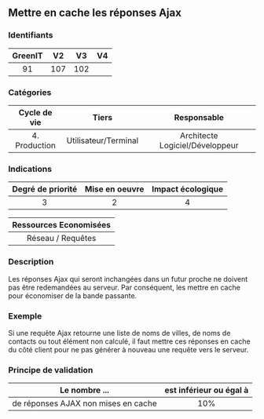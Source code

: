 ## Mettre en cache les réponses Ajax

### Identifiants

| GreenIT |  V2  |  V3  |  V4  |
|:-------:|:----:|:----:|:----:|
|   91   | 107  | 102  |      |

### Catégories

| Cycle de vie |  Tiers  |  Responsable  |
|:---------:|:----:|:----:|
| 4. Production | Utilisateur/Terminal | Architecte Logiciel/Développeur |

### Indications

| Degré de priorité |      Mise en oeuvre       |  Impact écologique    |
|:-------------------:|:-------------------------:|:---------------------:|
| 3 | 2 | 4 |

|Ressources Economisées                                      |
|:----------------------------------------------------------:|
|  Réseau / Requêtes  |

### Description

Les réponses Ajax qui seront inchangées dans un futur proche ne doivent pas être redemandées au serveur. Par conséquent, les mettre en cache pour économiser de la bande passante.

### Exemple

Si une requête Ajax retourne une liste de noms de villes, de noms de contacts ou tout élément non calculé, il faut mettre ces réponses en cache du côté client pour ne pas générer à nouveau une requête vers le serveur.

### Principe de validation

| Le nombre ...     | est inférieur ou égal à   |  
|-------------------|:-------------------------:|
| de réponses AJAX non mises en cache  | 10%  |
